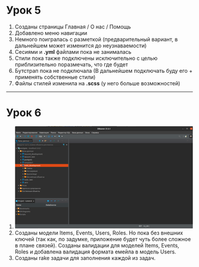 # Урок 5

1. Созданы страницы Главная / О нас / Помощь
2. Добавлено меню навигации
3. Немного поигралась с разметкой (предварительный вариант, в дальнейшем может изменится до неузнаваемости)
4. Сесиями и **.yml** файлами пока не занималась
5. Стили пока также подключены исключительно с целью приблизительно поразмечать, что где будет
6. Бутстрап пока не подключала (В дальнейшем подключать буду его +  применять собственные стили)
7. Файлы стилей изменила на **.scss** (у него больше возможностей)
***
# Урок 6
1. ![Скрин с DBeaver](app/assets/images/DBeaver.png)
2. Созданы модели Items, Events, Users, Roles. Но пока без внешних ключей (так как, по задумке, приложение будет чуть более сложное в плане связей). Созданы валидации для моделей Items, Events, Roles и добавлена валидация формата емейла в модель Users.
3. Cозданы rake задачи для заполнения каждой из задач. 